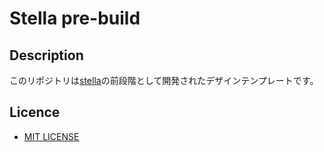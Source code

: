 # Stella pre-build

## Description

このリポジトリは[stella](https://github.com/koluku/stella)の前段階として開発されたデザインテンプレートです。

## Licence

- [MIT LICENSE](LICENSE.md)
